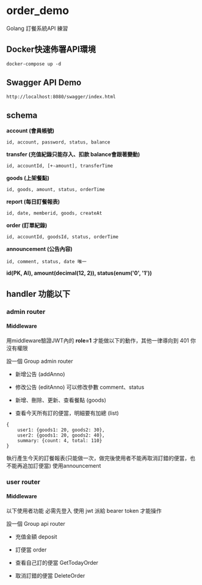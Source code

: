 # order_demo
Golang 訂餐系統API 練習

## Docker快速佈署API環境

```
docker-compose up -d
```

## Swagger API Demo

```
http://localhost:8080/swagger/index.html
```

## schema

**account (會員帳號)**

    id, account, password, status, balance

**transfer (充值紀錄只能存入、扣款 balance會跟著變動)**

    id, accountId, [+-amount], transferTime

**goods (上架餐點)**

    id, goods, amount, status, orderTime

**report (每日訂餐報表)**

    id, date, memberid, goods, createAt

**order (訂單紀錄)**

    id, accountId, goodsId, status, orderTime

**announcement (公告內容)**

    id, comment, status, date 唯一

**id(PK, AI), amount(decimal(12, 2)), status(enum('0', '1'))**

## handler 功能以下

### admin router

#### Middleware
用middleware驗證JWT內的 **role=1** 才能做以下的動作，其他一律導向到 401 你沒有權限

設一個 Group admin router

- 新增公告 (addAnno) 

- 修改公告 (editAnno) 可以修改參數 comment、status

- 新增、刪除、更新、查看餐點 (goods)

- 查看今天所有訂的便當，明細要有加總 (list)

```
{
	user1: {goods1: 20, goods2: 30},
	user2: {goods1: 20, goods2: 40},
	summary: {count: 4, total: 110}
}
```

執行產生今天的訂餐報表(只能做一次，做完後使用者不能再取消訂錯的便當，也不能再追加訂便當) 使用announcement


### user router

#### Middleware
以下使用者功能 必需先登入 使用 jwt 派給 bearer token 才能操作

設一個 Group api router

- 充值金額  deposit

- 訂便當  order

- 查看自己訂的便當 GetTodayOrder

- 取消訂錯的便當 DeleteOrder
